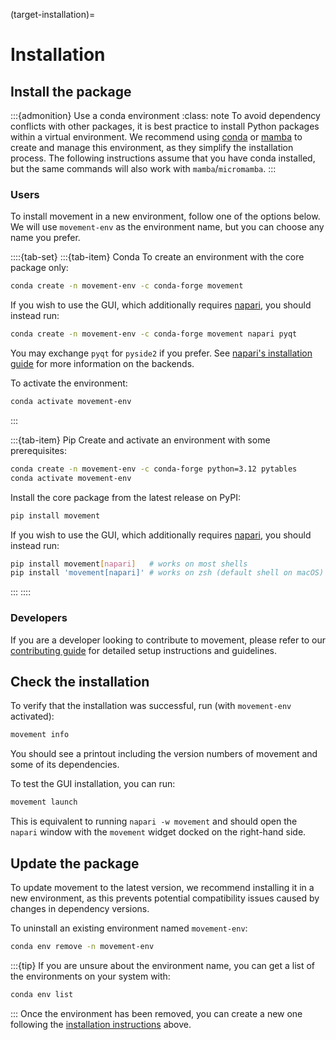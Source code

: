 (target-installation)=
# Installation

## Install the package
:::{admonition} Use a conda environment
:class: note
To avoid dependency conflicts with other packages, it is best practice to install Python packages within a virtual environment.
We recommend using [conda](conda:) or [mamba](mamba:) to create and manage this environment, as they simplify the installation process.
The following instructions assume that you have conda installed, but the same commands will also work with `mamba`/`micromamba`.
:::

### Users
To install movement in a new environment, follow one of the options below.
We will use `movement-env` as the environment name, but you can choose any name you prefer.

::::{tab-set}
:::{tab-item} Conda
To create an environment with the core package only:
```sh
conda create -n movement-env -c conda-forge movement
```

If you wish to use the GUI, which additionally requires [napari](napari:),
you should instead run:
```sh
conda create -n movement-env -c conda-forge movement napari pyqt
```
You may exchange `pyqt` for `pyside2` if you prefer.
See [napari's installation guide](napari:tutorials/fundamentals/installation.html)
for more information on the backends.

To activate the environment:
```sh
conda activate movement-env
```
:::

:::{tab-item} Pip
Create and activate an environment with some prerequisites:
```sh
conda create -n movement-env -c conda-forge python=3.12 pytables
conda activate movement-env
```
Install the core package from the latest release on PyPI:
```sh
pip install movement
```
If you wish to use the GUI, which additionally requires [napari](napari:),
you should instead run:
```sh
pip install movement[napari]   # works on most shells
pip install 'movement[napari]' # works on zsh (default shell on macOS)
```
:::
::::

### Developers
If you are a developer looking to contribute to movement, please refer to our [contributing guide](target-contributing) for detailed setup instructions and guidelines.

## Check the installation
To verify that the installation was successful, run (with `movement-env` activated):
```sh
movement info
```
You should see a printout including the version numbers of movement
and some of its dependencies.

To test the GUI installation, you can run:

```sh
movement launch
```

This is equivalent to running `napari -w movement` and should open the `napari`
window with the `movement` widget docked on the right-hand side.

## Update the package
To update movement to the latest version, we recommend installing it in a new environment,
as this prevents potential compatibility issues caused by changes in dependency versions.

To uninstall an existing environment named `movement-env`:
```sh
conda env remove -n movement-env
```
:::{tip}
If you are unsure about the environment name, you can get a list of the environments on your system with:
```sh
conda env list
```
:::
Once the environment has been removed, you can create a new one following the [installation instructions](#install-the-package) above.
